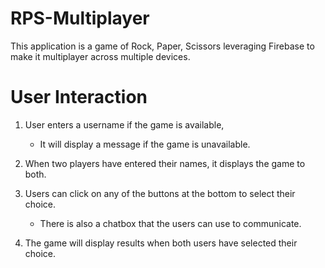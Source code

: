 # RPS-Multiplayer

This application is a game of Rock, Paper, Scissors leveraging Firebase to make it multiplayer across multiple devices.

# User Interaction

1. User enters a username if the game is available,
    - It will display a message if the game is unavailable.

2. When two players have entered their names, it displays the game to both.

3. Users can click on any of the buttons at the bottom to select their choice.
    - There is also a chatbox that the users can use to communicate.

4. The game will display results when both users have selected their choice.